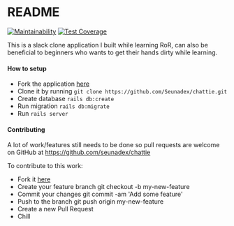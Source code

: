 # README

[![Maintainability](https://api.codeclimate.com/v1/badges/685ed75a9aade5c70d03/maintainability)](https://codeclimate.com/github/Seunadex/chattie/maintainability)
[![Test Coverage](https://api.codeclimate.com/v1/badges/685ed75a9aade5c70d03/test_coverage)](https://codeclimate.com/github/Seunadex/chattie/test_coverage)

This is a slack clone application I built while learning RoR, can also be beneficial to beginners who wants to get their hands dirty while learning.

#### How to setup
* Fork the application [here](https://github.com/seunadex/chattie)
* Clone it by running `git clone https://github.com/Seunadex/chattie.git`
* Create database `rails db:create`
* Run migration `rails db:migrate`
* Run `rails server`

#### Contributing

A lot of work/features still needs to be done so pull requests are welcome on GitHub at https://github.com/seunadex/chattie

To contribute to this work:

* Fork it [here](https://github.com/Seunadex/chattie)
* Create your feature branch git checkout -b my-new-feature
* Commit your changes git commit -am 'Add some feature'
* Push to the branch git push origin my-new-feature
* Create a new Pull Request
* Chill
